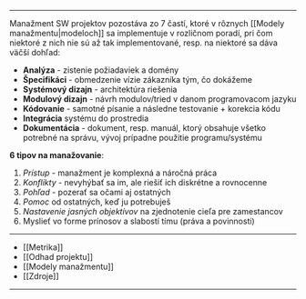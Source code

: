 ***********
Manažment SW projektov pozostáva zo 7 častí, ktoré v rôznych [[Modely manažmentu|modeloch]] sa implementuje v rozličnom poradí, pri čom niektoré z nich nie sú až tak implementované, resp. na niektoré sa dáva väčší dohľad:
- **Analýza** - zistenie požiadaviek a domény
- **Špecifikáci** - obmedzenie vízie zákazníka tým, čo dokážeme
- **Systémový dizajn** - architektúra riešenia
- **Modulový dizajn** - návrh modulov/tried v danom programovacom jazyku
- **Kódovanie** - samotné písanie a následne testovanie + korekcia kódu
- **Integrácia** systému do prostredia
- **Dokumentácia** - dokument, resp. manuál, ktorý obsahuje všetko potrebné na správu, vývoj prípadne použitie programu/systému

**6 tipov na manažovanie**:
1. *Prístup* - manažment je komplexná a náročná práca
2. *Konflikty* - nevyhýbať sa im, ale riešiť ich diskrétne a rovnocenne
3. *Pohľad* - pozerať sa očami aj ostatných
4. *Pomoc* od ostatných, keď ju potrebuješ
5. *Nastavenie jasných objektívov* na zjednotenie cieľa pre zamestancov
6. Myslieť vo forme prínosov a slabostí tímu (práva a povinnosti)

---
- [[Metrika]]
- [[Odhad projektu]]
- [[Modely manažmentu]]
- [[Zdroje]]
---